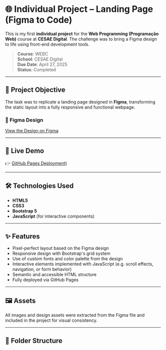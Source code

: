 # 🌐 Individual Project – Landing Page (Figma to Code)

This is my first **individual project** for the **Web Programming (Programação Web)** course at **CESAE Digital**. The challenge was to bring a Figma design to life using front-end development tools.

> **Course**: WEBC  
> **School**: CESAE Digital  
> **Due Date**: April 27, 2025  
> **Status**: Completed

---

## 🎯 Project Objective

The task was to replicate a landing page designed in **Figma**, transforming the static layout into a fully responsive and functional webpage.

### 🔗 Figma Design

[View the Design on Figma](https://www.figma.com/design/j3a8zRO9N8fYDaFr1FkmKr/LandPage?node-id=0-1&t=M2uqWfUijnIyf3yg-1)

---

## 🔗 Live Demo

👉 [GitHub Pages Deployment](https://rafaelskd.github.io/WEBC-1st-Individual-Project/))

---

## 🛠️ Technologies Used

- **HTML5**  
- **CSS3**  
- **Bootstrap 5**  
- **JavaScript** (for interactive components)

---

## ✨ Features

- Pixel-perfect layout based on the Figma design  
- Responsive design with Bootstrap's grid system  
- Use of custom fonts and color palette from the design  
- Interactive elements implemented with JavaScript (e.g. scroll effects, navigation, or form behavior)  
- Semantic and accessible HTML structure  
- Fully deployed via GitHub Pages  

---

## 🖼️ Assets

All images and design assets were extracted from the Figma file and included in the project for visual consistency.

---

## 📂 Folder Structure

